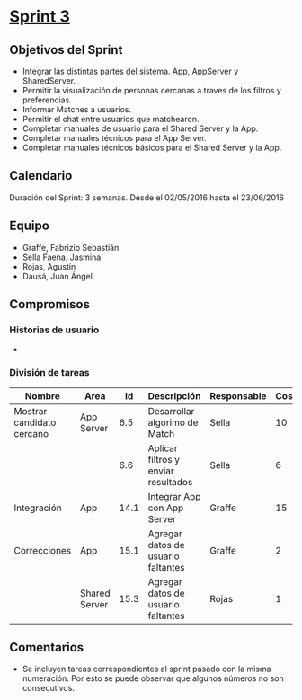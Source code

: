 # [Sprint 3](https://github.com/juandausa/tinder/milestones/Sprint%203)

## Objetivos del Sprint
 * Integrar las distintas partes del sistema. App, AppServer y SharedServer.
 * Permitir la visualización de personas cercanas a traves de los filtros y preferencias.
 * Informar Matches a usuarios.
 * Permitir el chat entre usuarios que matchearon.
 * Completar manuales de usuario para el Shared Server y la App.
 * Completar manuales técnicos para el App Server.
 * Completar manuales técnicos básicos para el Shared Server y la App.

## Calendario
Duración del Sprint: 3 semanas.
Desde el 02/05/2016 hasta el 23/06/2016

## Equipo
* Graffe, Fabrizio Sebastián
* Sella Faena, Jasmina
* Rojas, Agustín
* Dausá, Juan Ángel

## Compromisos

### Historias de usuario
* 

### División de tareas


| Nombre                    | Area          | Id   | Descripción                           | Responsable | Costo |
|---------------------------|---------------|------|---------------------------------------|-------------|-------|
| Mostrar candidato cercano | App Server    | 6.5  | Desarrollar algorimo de Match         | Sella       | 10    |
|                           |               | 6.6  | Aplicar filtros y enviar resultados   | Sella       | 6     |
| Integración               | App           | 14.1 | Integrar App con App Server           | Graffe      | 15    |
| Correcciones              | App           | 15.1 | Agregar datos de usuario faltantes    | Graffe      | 2     |
|                           | Shared Server | 15.3 | Agregar datos de usuario faltantes    | Rojas       | 1     |

## Comentarios
 * Se incluyen tareas correspondientes al sprint pasado con la misma numeración. Por esto se puede observar que algunos números no son consecutivos.
